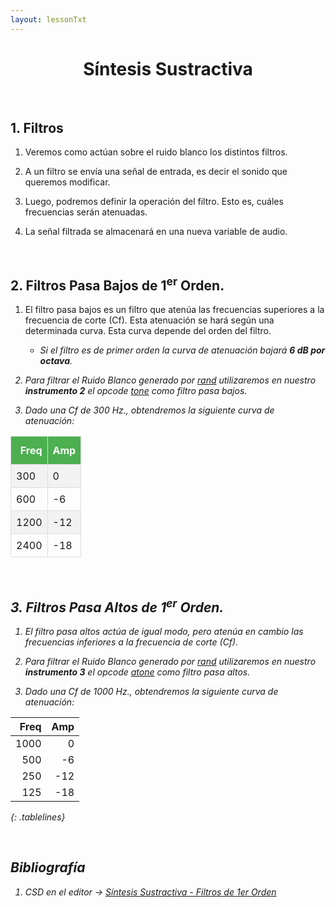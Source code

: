 ```yaml
---
layout: lessonTxt
---
```


# <center> Síntesis Sustractiva </center>

<br>

## 1. Filtros

1. Veremos como actúan sobre el ruido blanco los distintos filtros.

2. A un filtro se envía una señal de entrada, es decir el sonido que queremos modificar. 

3. Luego, podremos definir la operación del filtro. Esto es, cuáles frecuencias serán atenuadas. 

4. La señal filtrada se almacenará en una nueva variable de audio.

<br>

## 2. Filtros Pasa Bajos de 1<sup>er</sup> Orden.

1. El filtro pasa bajos es un filtro que atenúa las frecuencias superiores a la frecuencia de corte (Cf). Esta atenuación se hará según una determinada curva. Esta curva depende del orden del filtro.
      
      - <i>Si el filtro es de primer orden la curva de atenuación bajará <b>6 dB por octava</b><i>. 

2. Para filtrar el Ruido Blanco generado por <a href="http://www.csounds.com/manual/html/rand.html"><i>rand</i></a> utilizaremos en nuestro <b>instrumento 2</b> el opcode <a href="http://www.csounds.com/manual/html/tone.html"><i>tone</i></a> como filtro pasa bajos. 

3. Dado una Cf de 300 Hz., obtendremos  la siguiente curva de atenuación:


<style>
#atenuacion {
    border-collapse: collapse;
    margin-left: auto;
    margin-right: auto;
}

#atenuacion td, #atenuacion th {
    border: 1px solid #ddd;
    padding: 8px;
}

#atenuacion tr:nth-child(even){background-color: #f2f2f2;}

#atenuacion tr:hover {background-color: #ddd;}

#atenuacion th {
    padding-top: 12px;
    padding-bottom: 12px;
    text-align: right;
    background-color: #4CAF50;
    color: white;
}
</style>

<table id="atenuacion">
  <tr>
    <th>Freq</th>
    <th>Amp</th>
  </tr>
  <tr>
    <td>300</td>
    <td>0</td>
  </tr>
    <tr>
    <td>600</td>
    <td>-6</td>
  </tr>
  <tr>
    <td>1200</td>
    <td>-12</td>
  </tr>
  <tr>
    <td>2400</td>
    <td>-18</td>
  </tr>

</table>



<br>

## 3. Filtros Pasa Altos de 1<sup>er</sup> Orden.

1. El filtro pasa altos actúa de igual modo, pero atenúa en cambio las frecuencias inferiores a la frecuencia de corte (Cf).

2. Para filtrar el Ruido Blanco generado por <a href="http://www.csounds.com/manual/html/rand.html"><i>rand</i></a> utilizaremos en nuestro <b>instrumento 3</b> el opcode <a href="http://www.csounds.com/manual/html/atone.html"><i>atone</i></a> como filtro pasa altos. 

3. Dado una Cf de 1000 Hz., obtendremos  la siguiente curva de atenuación:



| Freq  |  Amp  |
| ----: | ----: |
| 1000  |    0  |
|  500  |   -6  |
|  250  |  -12  |
|  125  |  -18  |
{: .tablelines}


<br>

## Bibliografía

1. CSD en el editor -> <a href="{{site.baseurl}}/lessons/sintesis_aditiva/side_projects/sintesis_sustractiva/Capitulo1/sustractiva_1.2/sustractiva_1.2.csd">Síntesis Sustractiva - Filtros de 1er Orden</a>

<br>

